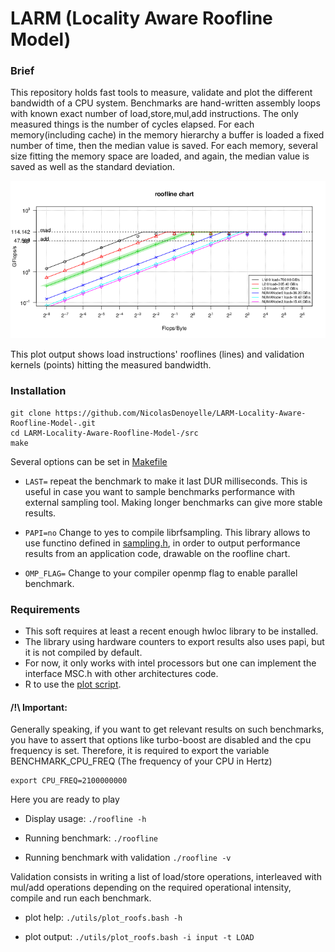 # LARM (Locality Aware Roofline Model)
### Brief
This repository holds fast tools to measure, validate and plot the different bandwidth of a CPU system.
Benchmarks are hand-written assembly loops with known exact number of load,store,mul,add instructions.
The only measured things is the number of cycles elapsed. 
For each memory(including cache) in the memory hierarchy a buffer is loaded a fixed number of time, then the median value is saved.
For each memory, several size fitting the memory space are loaded, and again, the median value is saved as well as the standard deviation.

![](roofline_chart.png?raw=true)

This plot output shows load instructions' rooflines (lines) and validation kernels (points) hitting the measured bandwidth.

### Installation
```
git clone https://github.com/NicolasDenoyelle/LARM-Locality-Aware-Roofline-Model-.git
cd LARM-Locality-Aware-Roofline-Model-/src
make
```

Several options can be set in [Makefile](./src/Makefile)
* `LAST=` repeat the benchmark to make it last DUR milliseconds. This is useful in case you want to sample benchmarks performance with external sampling tool. Making longer benchmarks can give more stable results.

* `PAPI=no` Change to yes to compile librfsampling. This library allows to use functino defined in [sampling.h](./src/sampling.h),
in order to output performance results from an application code, drawable on the roofline chart.

* `OMP_FLAG=` Change to your compiler openmp flag to enable parallel benchmark.


### Requirements

* This soft requires at least a recent enough hwloc library to be installed.
* The library using hardware counters to export results also uses papi, but it is not compiled by default.
* For now, it only works with intel processors but one can implement the interface MSC.h with other architectures code.
* R to use the [plot script](./utils/plot_roofs.bash).

#### /!\ Important: 
Generally speaking, if you want to get relevant results on such benchmarks, you have to assert that options like turbo-boost are disabled and
the cpu frequency is set.
Therefore, it is required to export the variable BENCHMARK_CPU_FREQ (The frequency of your CPU in Hertz)
```
export CPU_FREQ=2100000000
```
Here you are ready to play

* Display usage: `./roofline -h`

* Running benchmark: `./roofline`

* Running benchmark with validation `./roofline -v`

Validation consists in writing a list of load/store operations, interleaved with mul/add operations depending on the required operational intensity,
compile and run each benchmark.

* plot help: `./utils/plot_roofs.bash -h`

* plot output: `./utils/plot_roofs.bash -i input -t LOAD`


